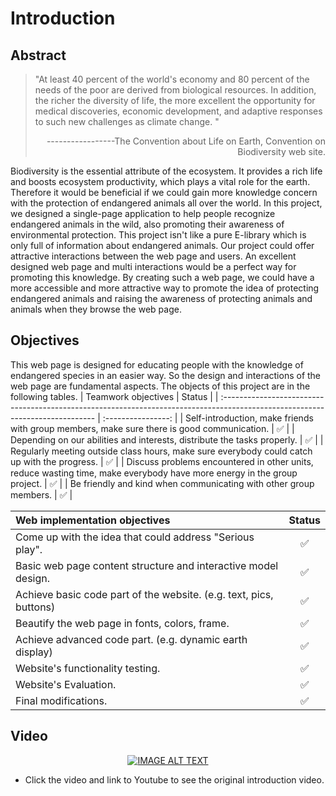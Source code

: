 # Introduction
## Abstract
> "At least 40 percent of the world's economy and 80 percent of the needs of the poor are derived from biological resources. In addition, the richer the diversity of life, the more excellent the opportunity for medical discoveries, economic development, and adaptive responses to such new challenges as climate change. "
>                                            <p align="right">-----------------The Convention about Life on Earth, Convention on Biodiversity web site.</p>

Biodiversity is the essential attribute of the ecosystem. It provides a rich life and boosts ecosystem productivity, which plays a vital role for the earth. Therefore it would be beneficial if we could gain more knowledge concern with the protection of endangered animals all over the world.
In this project, we designed a single-page application to help people recognize endangered animals in the wild, also promoting their awareness of environmental protection. This project isn't like a pure E-library which is only full of information about endangered animals. Our project could offer attractive interactions between the web page and users. An excellent designed web page and multi interactions would be a perfect way for promoting this knowledge.
By creating such a web page, we could have a more accessible and more attractive way to promote the idea of protecting endangered animals and raising the awareness of protecting animals and animals when they browse the web page.
## Objectives
This web page is designed for educating people with the knowledge of endangered species in an easier way. So the design and interactions of the web page are fundamental aspects. The objects of this project are in the following tables.
| Teamwork objectives                                                                                                          |       Status       |
| :---------------------------------------------------------------------------------------------------------------------------- | :----------------: |
| Self-introduction, make friends with group members, make sure there is good communication.                                  | :white_check_mark: |
| Depending on our abilities and interests, distribute the tasks properly.                                                      | :white_check_mark: |
| Regularly meeting outside class hours, make sure everybody could catch up with the progress.                                   | :white_check_mark: |
| Discuss problems encountered in other units, reduce wasting time, make everybody have more energy in the group project.        | :white_check_mark: |
| Be friendly and kind when communicating with other group members.                                                                   | :white_check_mark: |

| Web implementation objectives                                                                                               |       Status       |
| :-------------------------------------------------------------------------------------------------------------------------- | :----------------: |
| Come up with the idea that could address "Serious play".                                                                     | :white_check_mark: |
| Basic web page content structure and interactive model design.                                                              | :white_check_mark: |
| Achieve basic code part of the website. (e.g. text, pics, buttons)                                                           | :white_check_mark: |
| Beautify the web page in fonts, colors, frame.                                                                              | :white_check_mark: |
| Achieve advanced code part. (e.g. dynamic earth display)                                                                     | :white_check_mark: |
| Website's functionality testing.                                                                                            | :white_check_mark: |
| Website's Evaluation.                                                                                                       | :white_check_mark: |
| Final modifications.  <img width=703/>                                                                                      | :white_check_mark: |

## Video
<div align="center" width="560">

  [![IMAGE ALT TEXT](https://github.com/liyao0123/SoftwareEngineering2021Desk3/blob/main/Documentation/pics/gif.gif)](https://www.youtube.com/watch?v=u4elR3cB9o8)

</div>

- Click the video and link to Youtube to see the original introduction video.



